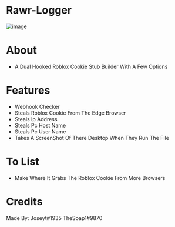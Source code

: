 # Rawr-Logger
![image](https://user-images.githubusercontent.com/106576578/189467399-8388b8c6-dfd6-428e-8182-dfe671e846cf.png)

# About
- A Dual Hooked Roblox Cookie Stub Builder With A Few Options

# Features
- Webhook Checker
- Steals Roblox Cookie From The Edge Browser
- Steals Ip Address
- Steals Pc Host Name
- Steals Pc User Name
- Takes A ScreenShot Of There Desktop When They Run The File
# To List
- Make Where It Grabs The Roblox Cookie From More Browsers

# Credits
Made By:
Joseyt#1935
TheSoap1#9870
